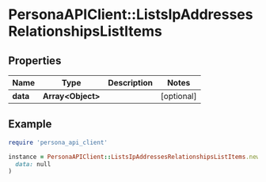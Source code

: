 # PersonaAPIClient::ListsIpAddressesRelationshipsListItems

## Properties

| Name | Type | Description | Notes |
| ---- | ---- | ----------- | ----- |
| **data** | **Array&lt;Object&gt;** |  | [optional] |

## Example

```ruby
require 'persona_api_client'

instance = PersonaAPIClient::ListsIpAddressesRelationshipsListItems.new(
  data: null
)
```

